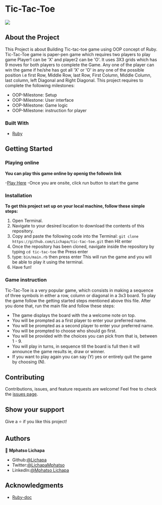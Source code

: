 # Tic-Tac-Toe

![](https://img.shields.io/badge/Microverse-blueviolet)

## About the Project

<!-- This project is based on the . -->

This Project is about Building Tic-tac-toe game using OOP concept of Ruby.
Tic-Tac-Toe game is paper-pen game which requires two players to play game Player1 can be 'X' and player2 can be 'O'. It uses 3X3 grids which has 9 moves for both players to complete the Game.
Any one of the player can win the game if he/she has got all 'X' or 'O' in any one of the possible position i.e first Row, Middle Row, last Row, First Column, Middle Column, last column, left Diagonal and Right Diagonal.
This project requires to complete the following milestones:

- OOP-Milestone: Setup
- OOP-Milestone: User interface
- OOP-Milestone: Game logic
- OOP-Milestone: instruction for player

### Built With

- [Ruby](https://www.ruby-lang.org/en/)

## Getting Started

### Playing online

**You can play this game online by openig the followin link**

-[Play Here](https://repl.it/@MphatsoLichapa/tic-tac-toe#.replit)
-Once you are onsite, click run button to start the game

### Installation

**To get this project set up on your local machine, follow these simple steps:**

1. Open Terminal.
2. Navigate to your desired location to download the contents of this repository.
3. Copy and paste the following code into the Terminal:
   `git clone https://github.com/Lichapa/tic-tac-toe.git`
   then Hit enter
4. Once the repository has been cloned, navigate inside the repository by typing `cd tic-tac-toe` the Press enter
5. type:
   `bin/main.rb` 
   then press enter
   This will run the game and you will be able to play it using the terminal.
6. Have fun!

### Game instruction

Tic-Tac-Toe is a very popular game, which consists in making a sequence of three symbols in either a row, column or diagonal in a 3x3 board.
To play the game follow the getting started steps mentioned above this file. After you done that, run the main file and follow these steps:
- The game displays the board with the a welcome note on top.
- You will be prompted as a first player to enter your preferred name.
- You will be prompted as a second player to enter your preferred name.
- You will be prompted to choose who should go first.
- You will be provided with the choices you can pick from that is, between 1 - 9.
- You will play in turns, in sequence till the board is full then it will announce the game results ie, draw or winner.
- If you want to play again you can say (Y) yes or entirely quit the game by choosing (N).

## Contributing

Contributions, issues, and feature requests are welcome!
Feel free to check the [issues page](../../issues).

## Show your support

Give a ⭐️ if you like this project!


## Authors

👤 **Mphatso Lichapa**

- Github:[@Lichapa](https://github.com/Lichapa/)
- Twitter:[@LichapaMphatso](https://twitter.com/LichapaMphatso)
- LinkedIn:[@Mphatso Lichapa](https://www.linkedin.com/in/mphatsolichapa)


## Acknowledgments

- [Ruby-doc](https://ruby-doc.org/core-2.6.5)
